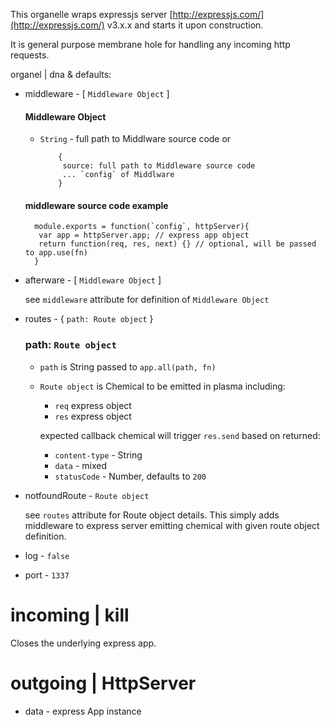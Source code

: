 
This organelle wraps expressjs server [http://expressjs.com/](http://expressjs.com/) v3.x.x and starts it upon construction. 

It is general purpose membrane hole for handling any incoming http requests.

organel | dna & defaults:

* middleware - [ `Middleware Object` ]

  #### Middleware Object 
  
  * `String` - full path to Middlware source code or

            {
             source: full path to Middleware source code
             ... `config` of Middlware
            }

  #### middleware source code example

        module.exports = function(`config`, httpServer){
         var app = httpServer.app; // express app object
         return function(req, res, next) {} // optional, will be passed to app.use(fn)
        }

* afterware - [ `Middleware Object` ]

  see `middleware` attribute for definition of `Middleware Object`

* routes - { `path: Route object` }

  ### path: `Route object`

  * `path` is String passed to `app.all(path, fn)`
  * `Route object` is Chemical to be emitted in plasma including:
    * `req` express object
    * `res` express object
  
    expected callback chemical will trigger `res.send` based on returned:
    
      * `content-type` - String
      * `data` - mixed
      * `statusCode` - Number, defaults to `200`

* notfoundRoute - `Route object`

  see `routes` attribute for Route object details. This simply adds middleware to express server emitting chemical with given route object definition.

* log - `false`
* port - `1337`


# incoming | kill

Closes the underlying express app.

# outgoing | HttpServer

* data - express App instance